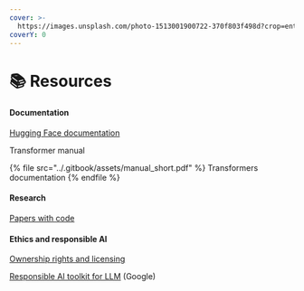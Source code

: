 ```yaml
---
cover: >-
  https://images.unsplash.com/photo-1513001900722-370f803f498d?crop=entropy&cs=srgb&fm=jpg&ixid=M3wxOTcwMjR8MHwxfHNlYXJjaHwxfHxwaWxlfGVufDB8fHx8MTcyMzUzMTI3MHww&ixlib=rb-4.0.3&q=85
coverY: 0
---
```


# 📚 Resources



#### Documentation

[Hugging Face documentation](https://huggingface.co/docs)&#x20;

Transformer manual

{% file src="../.gitbook/assets/manual_short.pdf" %}
Transformers documentation
{% endfile %}

#### Research

[Papers with code](https://paperswithcode.com/)



#### Ethics and responsible AI

[Ownership rights and licensing](https://huggingface.co/docs/hub/en/repositories-licenses)

[Responsible AI toolkit for LLM](https://developers.googleblog.com/en/smaller-safer-more-transparent-advancing-responsible-ai-with-gemma/) (Google)
